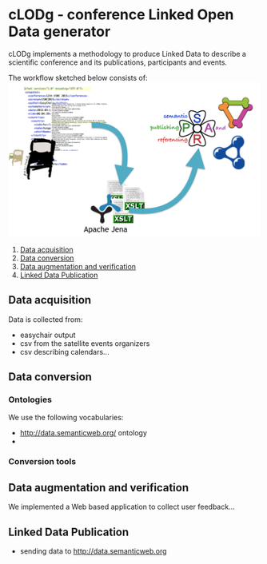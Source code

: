 # cLODg - conference Linked Open Data generator

cLODg implements a methodology to produce Linked Data to describe a scientific conference and its publications, participants and events.

The workflow sketched below consists of:
![workflow](./resources/workflow.png)

1. [Data acquisition](#data-acquisition)
2. [Data conversion](#data-conversion)
3. [Data augmentation and verification](#data-augmentation-and-verification)
4. [Linked Data Publication](#linked-data-publication)



## Data acquisition
Data is collected from:
- easychair output
- csv from the satellite events organizers
- csv describing calendars...

## Data conversion


### Ontologies

We use the following vocabularies:
- http://data.semanticweb.org/ ontology
- 

### Conversion tools


## Data augmentation and verification

We implemented a Web based application to collect user feedback...

## Linked Data Publication

- sending data to http://data.semanticweb.org
